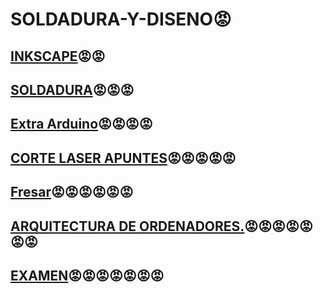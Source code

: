 # SOLDADURA-Y-DISENO😡

## [INKSCAPE](https://github.com/chenbangwei/SOLDADURA-Y-DISENO/blob/main/INKSCAPE.md)😡😡

## [SOLDADURA](https://github.com/chenbangwei/SOLDADURA-Y-DISENO/blob/main/SOLDADURA.md)😡😡😡

## [Extra Arduino](https://github.com/chenbangwei/SOLDADURA-Y-DISENO/blob/main/Extra%20Arduino.md)😡😡😡😡


## [CORTE LASER APUNTES](https://github.com/chenbangwei/SOLDADURA-Y-DISENO/blob/main/CORTE%20LASER.md)😡😡😡😡😡

## [Fresar](https://github.com/chenbangwei/SOLDADURA-Y-DISENO/blob/main/Fresar.md)😡😡😡😡😡😡


## [ARQUITECTURA DE ORDENADORES.](https://github.com/chenbangwei/SOLDADURA-Y-DISENO/blob/main/ARQUITECTURA%20DE%20ORDENADORES.md%F0%9F%98%A1)😡😡😡😡😡😡😡

## [EXAMEN](https://github.com/chenbangwei/SOLDADURA-Y-DISENO/blob/main/Examen.md)😡😡😡😡😡😡😡
